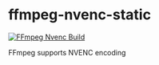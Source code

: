 # ffmpeg-nvenc-static
[![FFmpeg Nvenc Build](https://github.com/HiWay-Media/ffmpeg-nvenc-static/actions/workflows/build.yml/badge.svg)](https://github.com/HiWay-Media/ffmpeg-nvenc-static/actions/workflows/build.yml)


FFmpeg supports NVENC encoding 
